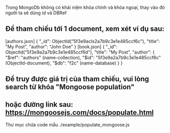 Trong MongoDb không có khái niệm khóa chính và khóa ngoại, thay vào đó người ta sẽ dùng id và DBRef

## Để tham chiếu tới 1 document, xem xét ví dụ sau:
[authors.json]
{
    "_id": ObjectId("5f3e9acls2a7b9c3e1e485ccf6c"),
    "title": "My Post",
    "author": "John Doe"
}
[book.json]
{
    "_id": ObjectId("5f3e9a2a7b9c3e1e485ccf6d"),
    "title": "My Post",
    "author": 
    {
        "$ref": "authors" (name-collection),
        "$id": "5f3e9a2a7b9c3e1e485ccf6c" (ObjectId-document),
        "$db": "f2c" (name-database)
    }
}


## Để truy được giá trị của tham chiếu, vui lòng search từ khóa "Mongoose population"
## hoặc đường link sau: https://mongoosejs.com/docs/populate.html
Thư mục chứa code mẫu ./example/populate_mongoose.js